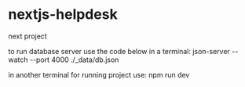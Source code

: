 # nextjs-helpdesk
next project

to run database server use the code below in a terminal:
json-server --watch --port 4000 ./_data/db.json

in another terminal for running project use:
npm run dev
